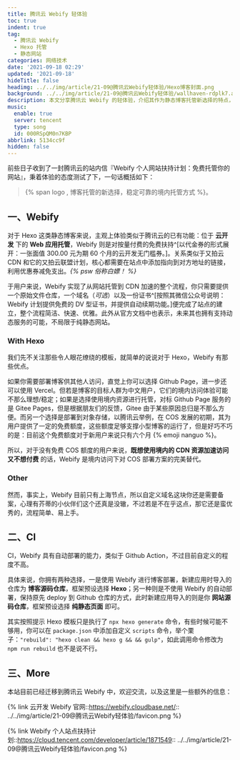 ```yaml
---
title: 腾讯云 Webify 轻体验
toc: true
indent: true
tag:
  - 腾讯云 Webify
  - Hexo 托管
  - 静态网站
categories: 网络技术
date: '2021-09-18 02:29'
updated: '2021-09-18'
hideTitle: false
headimg: ../../img/article/21-09@腾讯云Webify轻体验/Hexo博客封面.png
background: ../../img/article/21-09@腾讯云Webify轻体验/wallhaven-rdplk7.avif
description: 本文分享腾讯云 Webify 的轻体验，介绍其作为静态博客托管新选择的特点，包括对 Hexo 的支持、境内托管优势、自动部署（CI）功能及与其他托管方式的对比，提及个人站点扶持计划及使用要点。
music:
  enable: true
  server: tencent
  type: song
  id: 000RSpQM0n7KBP
abbrlink: 5134cc9f
hidden: false
---
```


前些日子收到了一封腾讯云的站内信『Webify 个人网站扶持计划：免费托管你的网站』，秉着体验的态度测试了下，一句话概括如下：

> {% span logo , 博客托管的新选择，稳定可靠的境内托管方式 %}。

## 一、Webify

对于 Hexo 这类静态博客来说，主观上体验类似于腾讯云的已有功能：位于 **云开发** 下的 **Web 应用托管**，Webify 则是对按量付费的免费扶持^[以代金券的形式展开：一张面值 300.00 元为期 60 个月的云开发无门槛券。]。关系类似于又拍云 CDN 和它的又拍云联盟计划，核心都需要在站点中添加指向到对方地址的链接，利用优惠券减免支出。*{% psw 俗称白嫖！ %}*

于用户来说，Webify 实现了从网站托管到 CDN 加速的整个流程，你只需要提供一个原始文件仓库，一个域名（*可选*）以及一份证书^[按照其微信公众号说明：Webify 计划提供免费的 DV 型证书，并提供自动续期功能。]便完成了站点的建立，整个流程简洁、快速、优雅。此外从官方文档中也表示，未来其也拥有支持动态服务的可能，不局限于纯静态网站。

### With Hexo

我们先不关注那些令人眼花缭绕的模板，就简单的说说对于 Hexo，Webify 有那些优点。

如果你需要部署博客供其他人访问，直觉上你可以选择 Github Page，进一步还可以使用 Vercel。但若是博客的目标人群为中文用户，它们的境内访问体验可能不那么理想/稳定；如果是选择使用境内资源进行托管，对标 Github Page 服务的是 Gitee Pages，但是根据朋友们的反馈，Gitee 由于某些原因总归是不那么方便。而另一个选择是部署到对象存储，以腾讯云举例，在 COS 发展的初期，其为用户提供了一定的免费额度，这些额度足够支撑小型博客的运行了，但是好巧不巧的是：目前这个免费额度对于新用户来说只有六个月 {% emoji nanguo %}。

所以，对于没有免费 COS 额度的用户来说，**既想使用境内的 CDN 资源加速访问又不想付费** 的话，Webify 是境内访问下对 COS 部署方案的完美替代。

### Other

然而，事实上，Webify 目前只有上海节点，所以自定义域名这块你还是需要备案，心理有芥蒂的小伙伴们这个还真是没辙，不过若是不在乎这点，那它还是蛮优秀的，流程简单、易上手。

## 二、CI

CI，Webify 具有自动部署的能力，类似于 Github Action，不过目前自定义的程度不高。

具体来说，你拥有两种选择，一是使用 Webify 进行博客部署，新建应用时导入的仓库为 **博客源码仓库**，框架预设选择 **Hexo**；另一种则是不使用 Webify 的自动部署，保持原先 deploy 到 Github 仓库的方式，此时新建应用导入的则是你 **网站源码仓库**，框架预设选择 **纯静态页面** 即可。

其实按照提示 Hexo 模板只是执行了 `npx hexo generate` 命令，有些时候可能不够用，你可以在 `package.json` 中添加自定义 `scripts` 命令，举个栗子：`"rebuild": "hexo clean && hexo g && && gulp"`，如此调用命令修改为 `npm run rebuild` 也不是说不行。

## 三、More

本站目前已经迁移到腾讯云 Webify 中，欢迎交流，以及这里是一些额外的信息：

<style>
.link-card .left img {
  border-radius: 50%;
}
</style>  

{% link 云开发 Webify 官网::https://webify.cloudbase.net/:: ../../img/article/21-09@腾讯云Webify轻体验/favicon.png %}

{% link Webify 个人站点扶持计划::https://cloud.tencent.com/developer/article/1871549:: ../../img/article/21-09@腾讯云Webify轻体验/favicon.png %}

